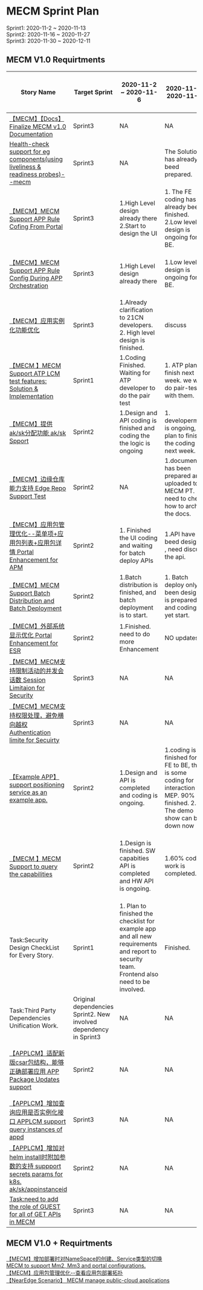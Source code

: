 # MECM Sprint Plan
Sprint1: 2020-11-2 ~ 2020-11-13  
Sprint2: 2020-11-16 ~ 2020-11-27  
Sprint3: 2020-11-30 ~ 2020-12-11
## MECM V1.0 Requirtments
| Story Name | Target Sprint | 2020-11-2 ~ 2020-11-6 | 2020-11-9 ~ 2020-11-13 | 2020-11-16 ~ 2020-11-20 | 2020-11-23 ~ 2020-11-27 | 2020-11-30 ~ 2020-12-4 | 2020-12-7 ~ 2020-12-11 |
|-----------|-------------|----------|-----------|-------------|----------|----------|----------|
| [【MECM】【Docs】Finalize MECM v1.0 Documentation](https://gitee.com/OSDT/dashboard?issue_id=I23V93) | Sprint3   |   NA   |  NA |   NA |    |    |
| [Health-check support for eg components(using liveliness & readiness probes)--mecm](https://gitee.com/OSDT/dashboard?issue_id=I23CZC) | Sprint3   |   NA  |  The Solution has already beed prepared. |  NA  |  NA  |    |
| [【MECM】MECM Support APP Rule Cofing From Portal](https://gitee.com/OSDT/dashboard?issue_id=I24700) |  Sprint3   |   1.High Level design  already there 2.Start to design the UI  |  1. The FE coding has already been finished. 2.Low level design is ongoing for BE.  |  1.Lovel design is already finished. Need to discuss about the open items.  |  NA  |    |
| [【MECM】MECM Support APP Rule Config During APP Orchestration](https://gitee.com/OSDT/dashboard?issue_id=I246ZD) | Sprint3    |  1.High Level design  already there   |  1.Low level design is ongoing for BE.  |  NA  |   1.Lovel design is already finished. Need to discuss about the open items.   |    |
| [【MECM】应用实例化功能优化](https://gitee.com/OSDT/dashboard?issue_id=I1QWVL) |  Sprint3  |  1.Already clarification to 21CN developers.  2. High level design is finished.   | discuss  |    |    |    |
| [【MECM 】MECM Support ATP LCM test features: Solution & Implementation](https://gitee.com/OSDT/dashboard?issue_id=I1YRXF) |  Sprint1  |   1.Coding Finished. Waiting for ATP developer to do the pair test  |  1. ATP plan to finish next week. we will do pair-test with them.  |   Coding is already finished and testing is going on. |  DONE  |    |
| [【MECM】提供ak/sk分配功能 ak/sk Spport](https://gitee.com/OSDT/dashboard?issue_id=I1R5LY) |  Sprint2   |   1.Design and API coding is finished and coding the the logic is ongoing  |  1. developerment is ongoing, we plan to finish the coding next week. |  Coding already completed. documentation and  testing will be started next week. |  DONE  |    |
| [【MECM】边缘仓库能力支持 Edge Repo Support Test](https://gitee.com/OSDT/dashboard?issue_id=I1QXSY) | Sprint2    |   NA  |  1.document has been prepared and uploaded to MECM PT. need to check how to archive the docs.  |  No updates. Do a pretest and deliver to test team.  |  Start Testing(dicuss with Chuanyu later)  |    |
| [【MECM】应用包管理优化--菜单项+应用包列表+应用包详情 Portal Enhancement for APM](https://gitee.com/OSDT/dashboard?issue_id=I1QXS5) | Sprint2    | 1. Finished the  UI coding and waiting for batch deploy APIs  |  1.API have beed designed , need discuss the api.  |   No updates for portal side. |  DONE  |    |
| [【MECM】MECM Support Batch Distribution and Batch Deployment](https://gitee.com/OSDT/dashboard?issue_id=I249AF) | Sprint2    |  1.Batch distribution is finished, and batch deployment is to start.   | 1. Batch deploy only been designed is prepared and coding not yet start.  |   Not yet started . Will start coding next week. |  DONE  |    |
| [【MECM】外部系统显示优化 Portal Enhancement for ESR](https://gitee.com/OSDT/dashboard?issue_id=I1QYJJ) | Sprint2    |   1.Finished. need to do more Enhancement  |  NO updates. |  Finished. deliver to test team.  |  DONE  |    |
| [【MECM】MECM支持限制活动的并发会话数 Session Limitaion for Security](https://gitee.com/OSDT/dashboard?issue_id=I1TH8K) | Sprint3    |   NA  |  NA |   NA |  NA  |    |
| [【MECM】MECM支持权限处理，避免横向越权 Authentication limite for Secuirty](https://gitee.com/OSDT/dashboard?issue_id=I1TH3T) | Sprint3    | NA    |  NA  |   NA |  NA  |    |
| [【Example APP】support positioning service as an example app.](https://gitee.com/OSDT/dashboard?issue_id=I1W7UJ) | Sprint2    |   1.Design and API is completed and coding is ongoing.  |  1.coding is finished form FE to BE, there is some coding for interaction to MEP. 90% finished. 2. The demo show can be down now  |  Coding is completed.   |  Demo is done, work on suggestions already done  |    |
| [【MECM 】MECM Support to query the capabilities](https://gitee.com/OSDT/dashboard?issue_id=I1Z3CN) | Sprint2    |  1.Design is finished. SW capabities API is completed and HW API is ongoing.  |  1.60% coding work is completed.   |  1.coding already completed. Documentation will be started next weeky . FE BE pair test will on going next week.  |  DONE  |    |
| Task:Security Design CheckList for Every Story. | Sprint1    |  1. Plan to finished the checklist for example app and all new requirements and report to security team. Frontend also need to be involved.  |  Finished. |    |    |    |
| Task:Third Party Dependencies Unification Work. | Original dependencies Sprint2. New involved dependency in Sprint3    |   NA  |  NA |  NA  |  NA  |    |
| [【APPLCM】适配新版csar包结构，能够正确部署应用 APP Package Updates support](https://gitee.com/OSDT/dashboard?issue_id=I24W9I) | Sprint2    |  NA  |  NA |  Already analysis is already finished. Coding will be started next week. |  DONE  |    |
| [【APPLCM】增加查询应用是否实例化接口 APPLCM support query instances of appd](https://gitee.com/OSDT/dashboard?issue_id=I1QWVN) | Sprint3    |  NA  |  NA |  Coding is on going. APPO already have this information. |  NA  |    |
| [【APPLCM】增加对helm install时附加参数的支持 suppport secrets params for k8s. ak/sk/appinstanceid](https://gitee.com/OSDT/dashboard?issue_id=I23R13) |  Sprint2    |   NA  |  NA |  Coding already completed. documentation and  testing will be started next week.  |  DONE  |    |
| [Task:need to add the role of GUEST for all of GET APIs in MECM](https://gitee.com/OSDT/dashboard?issue_id=I24IKE) |  Sprint3    |   NA  |  NA |  NA  |    |    |



## MECM V1.0 + Requirtments

[【MECM】增加部署时对NameSpace的创建、Service类型的切换](https://gitee.com/OSDT/dashboard?issue_id=I23R15)    
[MECM to support Mm2, Mm3 and portal configurations.](https://gitee.com/OSDT/dashboard?issue_id=I1S1IK)    
[【MECM】应用包管理优化--查看应用包部署拓扑](https://gitee.com/OSDT/dashboard?issue_id=I1QXSQ)  
[【NearEdge Scenario】 MECM manage public-cloud applications](https://gitee.com/OSDT/dashboard?issue_id=I1R51T)